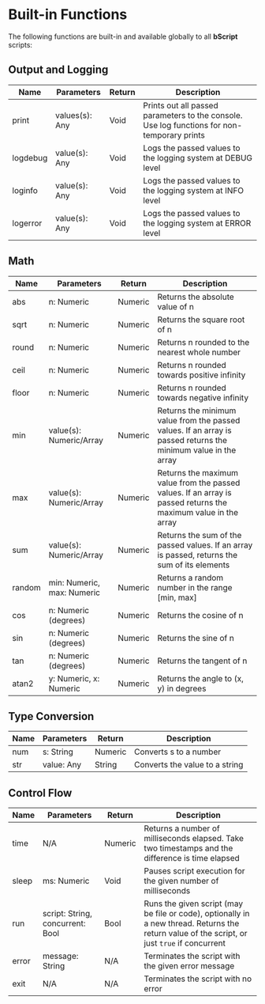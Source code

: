 # Built-in Functions

The following functions are built-in and available globally to all **bScript** scripts:

## Output and Logging

| Name     | Parameters     | Return | Description                                                                                 |
|----------|----------------|--------|---------------------------------------------------------------------------------------------|
| print    | values(s): Any | Void   | Prints out all passed parameters to the console. Use log functions for non-temporary prints |
| logdebug | value(s): Any  | Void   | Logs the passed values to the logging system at DEBUG level                                 |
| loginfo  | value(s): Any  | Void   | Logs the passed values to the logging system at INFO level                                  |
| logerror | value(s): Any  | Void   | Logs the passed values to the logging system at ERROR level                                 |

## Math

| Name   | Parameters                 | Return  | Description                                                                                                    |
|--------|----------------------------|---------|----------------------------------------------------------------------------------------------------------------|
| abs    | n: Numeric                 | Numeric | Returns the absolute value of n                                                                                |
| sqrt   | n: Numeric                 | Numeric | Returns the square root of n                                                                                   |
| round  | n: Numeric                 | Numeric | Returns n rounded to the nearest whole number                                                                  |
| ceil   | n: Numeric                 | Numeric | Returns n rounded towards positive infinity                                                                    |
| floor  | n: Numeric                 | Numeric | Returns n rounded towards negative infinity                                                                    |
| min    | value(s): Numeric/Array    | Numeric | Returns the minimum value from the passed values. If an array is passed returns the minimum value in the array |
| max    | value(s): Numeric/Array    | Numeric | Returns the maximum value from the passed values. If an array is passed returns the maximum value in the array |
| sum    | value(s): Numeric/Array    | Numeric | Returns the sum of the passed values. If an array is passed, returns the sum of its elements                   |
| random | min: Numeric, max: Numeric | Numeric | Returns a random number in the range [min, max]                                                                |
| cos    | n: Numeric (degrees)       | Numeric | Returns the cosine of n                                                                                        |
| sin    | n: Numeric (degrees)       | Numeric | Returns the sine of n                                                                                          |
| tan    | n: Numeric (degrees)       | Numeric | Returns the tangent of n                                                                                       |
| atan2  | y: Numeric, x: Numeric     | Numeric | Returns the angle to (x, y) in degrees                                                                         |

## Type Conversion

| Name | Parameters | Return  | Description                    |
|------|------------|---------|--------------------------------|
| num  | s: String  | Numeric | Converts s to a number         |
| str  | value: Any | String  | Converts the value to a string |

## Control Flow

| Name  | Parameters                       | Return  | Description                                                                                                                                   |
|-------|----------------------------------|---------|-----------------------------------------------------------------------------------------------------------------------------------------------|
| time  | N/A                              | Numeric | Returns a number of milliseconds elapsed. Take two timestamps and the difference is time elapsed                                              |
| sleep | ms: Numeric                      | Void    | Pauses script execution for the given number of milliseconds                                                                                  |
| run   | script: String, concurrent: Bool | Bool    | Runs the given script (may be file or code), optionally in a new thread. Returns the return value of the script, or just `true` if concurrent |
| error | message: String                  | N/A     | Terminates the script with the given error message                                                                                            |
| exit  | N/A                              | N/A     | Terminates the script with no error                                                                                                           |
